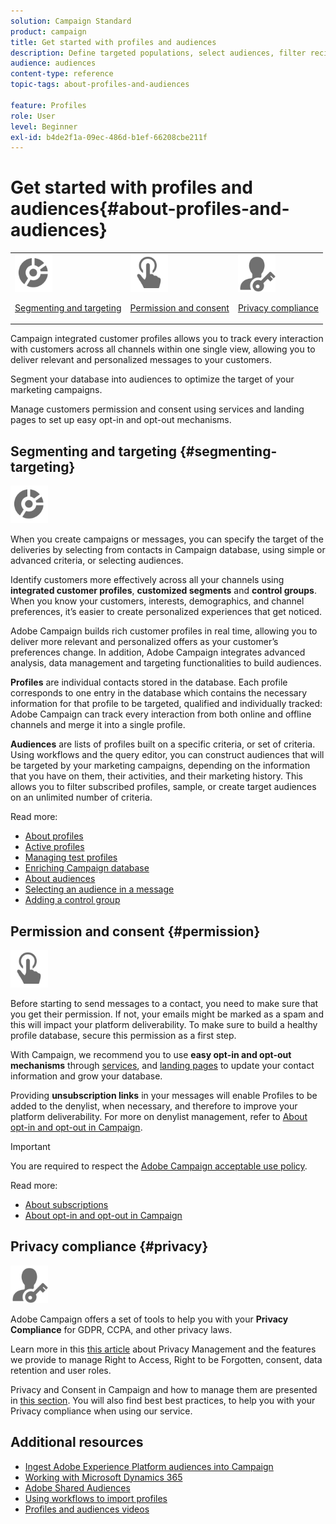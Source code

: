 ```yaml
---
solution: Campaign Standard
product: campaign
title: Get started with profiles and audiences
description: Define targeted populations, select audiences, filter recipients, collect data and update profiles.
audience: audiences
content-type: reference
topic-tags: about-profiles-and-audiences

feature: Profiles
role: User
level: Beginner
exl-id: b4de2f1a-09ec-486d-b1ef-66208cbe211f
---
```

# Get started with profiles and audiences{#about-profiles-and-audiences}

<table>
<tr>
<td><img src="assets/do-not-localize/icon_segment.svg" width="60px"><p><a href="#segmenting-targeting">Segmenting and targeting</a></p></td>
<td><img src="assets/do-not-localize/icon_permission.svg" width="60px"><p><a href="#permission">Permission and consent</a></p></td>
<td><img src="assets/do-not-localize/icon_privacy.svg" width="60px"><p><a href="#privacy">Privacy compliance</a></p></td></tr>
</table>

Campaign integrated customer profiles allows you to track every interaction with customers across all channels within one single view, allowing you to deliver relevant and personalized messages to your customers.

Segment your database into audiences to optimize the target of your marketing campaigns.

Manage customers permission and consent using services and landing pages to set up easy opt-in and opt-out mechanisms.

## Segmenting and targeting {#segmenting-targeting}

<img src="assets/do-not-localize/icon_segment.svg" width="60px">

When you create campaigns or messages, you can specify the target of the deliveries by selecting from contacts in Campaign database, using simple or advanced criteria, or selecting audiences.

Identify customers more effectively across all your channels using **integrated customer profiles**, **customized segments** and **control groups**. When you know your customers, interests, demographics, and channel preferences, it’s easier to create personalized experiences that get noticed.

Adobe Campaign builds rich customer profiles in real time, allowing you to deliver more relevant and personalized offers as your customer’s preferences change. In addition, Adobe Campaign integrates advanced analysis, data management and targeting functionalities to build audiences.

**Profiles** are individual contacts stored in the database. Each profile corresponds to one entry in the database which contains the necessary information for that profile to be targeted, qualified and individually tracked: Adobe Campaign can track every interaction from both online and offline channels and merge it into a single profile.

**Audiences** are lists of profiles built on a specific criteria, or set of criteria. Using workflows and the query editor, you can construct audiences that will be targeted by your marketing campaigns, depending on the information that you have on them, their activities, and their marketing history. This allows you to filter subscribed profiles, sample, or create target audiences on an unlimited number of criteria.

Read more:

* [About profiles](../../audiences/using/about-profiles.md)
* [Active profiles](../../audiences/using/active-profiles.md)
* [Managing test profiles](../../audiences/using/managing-test-profiles.md)
* [Enriching Campaign database](../../audiences/using/enriching-campaign-database.md)
* [About audiences](../../audiences/using/about-audiences.md)
* [Selecting an audience in a message](../../audiences/using/selecting-an-audience-in-a-message.md)
* [Adding a control group](../../sending/using/control-group.md)

## Permission and consent {#permission}

<img src="assets/do-not-localize/icon_permission.svg"  width="60px">

Before starting to send messages to a contact, you need to make sure that you get their permission. If not, your emails might be marked as a spam and this will impact your platform deliverability. To make sure to build a healthy profile database, secure this permission as a first step.

With Campaign, we recommend you to use **easy opt-in and opt-out mechanisms** through [services](../../audiences/using/creating-a-service.md), and [landing pages](../../channels/using/getting-started-with-landing-pages.md) to update your contact information and grow your database.

Providing **unsubscription links** in your messages will enable Profiles to be added to the denylist, when necessary, and therefore to improve your platform deliverability. For more on denylist management, refer to [About opt-in and opt-out in Campaign](../../audiences/using/about-opt-in-and-opt-out-in-campaign.md).

>[!IMPORTANT]
>
>You are required to respect the [Adobe Campaign acceptable use policy](https://www.adobe.com/legal/terms/aup.html).

Read more:

* [About subscriptions](../../audiences/using/about-subscriptions.md)
* [About opt-in and opt-out in Campaign](../../audiences/using/about-opt-in-and-opt-out-in-campaign.md)

## Privacy compliance {#privacy}

<img src="assets/do-not-localize/icon_privacy.svg" width="60px">

Adobe Campaign offers a set of tools to help you with your **Privacy Compliance** for GDPR, CCPA, and other privacy laws.

Learn more in this [this article](https://helpx.adobe.com/campaign/kb/campaign-privacy.html) about Privacy Management and the features we provide to manage Right to Access, Right to be Forgotten, consent, data retention and user roles.

Privacy and Consent in Campaign and how to manage them are presented in [this section](../../start/using/privacy.md). You will also find best best practices, to help you with your Privacy compliance when using our service.

## Additional resources

* [Ingest Adobe Experience Platform audiences into Campaign](../../integrating/using/ingest-aep-data.md)
* [Working with Microsoft Dynamics 365](../../integrating/using/d365-acs-get-started.md)
* [Adobe Shared Audiences](../../integrating/using/sharing-audiences-with-audience-manager-or-people-core-service.md)
* [Using workflows to import profiles](../../automating/using/creating-import-workflow-templates.md)
* [Profiles and audiences videos](https://experienceleague.adobe.com/docs/campaign-standard-learn/tutorials/profiles-and-audiences/creating-profiles-and-audiences.html)
